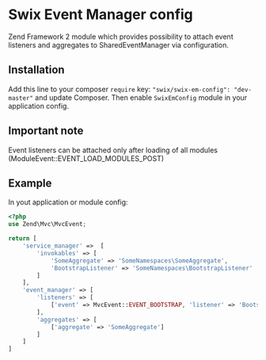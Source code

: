 Swix Event Manager config
==============
Zend Framework 2 module which provides possibility to attach event listeners and aggregates to SharedEventManager via configuration.

Installation
--------------
Add this line to your composer `require` key: `"swix/swix-em-config": "dev-master"` and update Composer. Then enable `SwixEmConfig` module in your application config.

Important note
--------------
Event listeners can be attached only after loading of all modules (ModuleEvent::EVENT_LOAD_MODULES_POST)

Example
--------------
In yout application or module config:
```php
<?php
use Zend\Mvc\MvcEvent;

return [
    'service_manager' =>  [
        'invokables' => [
            'SomeAggregate' => 'SomeNamespaces\SomeAggregate',
            'BootstrapListener' => 'SomeNamespaces\BootstrapListener'
        ]
    ],
    'event_manager' => [
        'listeners' => [
            ['event' => MvcEvent::EVENT_BOOTSTRAP, 'listener' => 'BootstrapListener']
        ],
        'aggregates' => [
            ['aggregate' => 'SomeAggregate']
        ]
    ]
]
```
